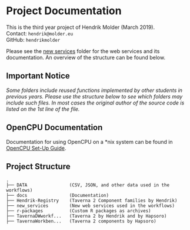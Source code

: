 # Project Documentation

This is the third year project of Hendrik Molder (March 2019).\
Contact: `hendrik@molder.eu`\
GitHub: `hendrikmolder`

Please see the [new services](../new_services) folder for the web services and its documentation. An overview of the structure can be found below.

## Important Notice

_Some folders include reused functions implemented by other students in previous years. Please use the structure below to see which folders may include such files. In most cases the original author of the source code is listed on the 1st line of the file._

## OpenCPU Documentation

Documentation for using OpenCPU on a *nix system can be found in [OpenCPU Set-Up Guide](../OpenCPU%20Set-Up%20Guide.pdf).

## Project Structure

```text
.
├── DATA                (CSV, JSON, and other data used in the workflows)
├── docs                (Documentation)
├── Hendrik-Registry    (Taverna 2 Component families by Hendrik)
├── new_services        (New web services used in the workflows)
├── r-packages          (Custom R packages as archives)
├── TavernaDWworkf...   (Taverna 2 by Hendrik and by Hapsoro)
├── TavernaWorkben...   (Taverna 2 components by Hapsoro)
```